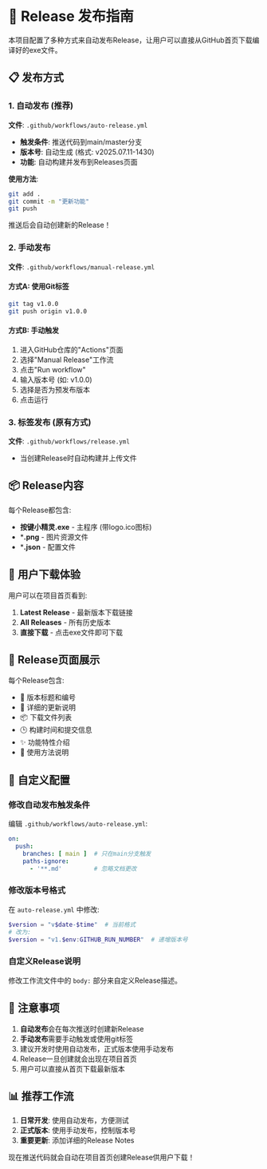 # 🚀 Release 发布指南

本项目配置了多种方式来自动发布Release，让用户可以直接从GitHub首页下载编译好的exe文件。

## 📋 发布方式

### 1. 自动发布 (推荐)
**文件**: `.github/workflows/auto-release.yml`

- **触发条件**: 推送代码到main/master分支
- **版本号**: 自动生成 (格式: v2025.07.11-1430)
- **功能**: 自动构建并发布到Releases页面

**使用方法**:
```bash
git add .
git commit -m "更新功能"
git push
```
推送后会自动创建新的Release！

### 2. 手动发布
**文件**: `.github/workflows/manual-release.yml`

#### 方式A: 使用Git标签
```bash
git tag v1.0.0
git push origin v1.0.0
```

#### 方式B: 手动触发
1. 进入GitHub仓库的"Actions"页面
2. 选择"Manual Release"工作流
3. 点击"Run workflow"
4. 输入版本号 (如: v1.0.0)
5. 选择是否为预发布版本
6. 点击运行

### 3. 标签发布 (原有方式)
**文件**: `.github/workflows/release.yml`
- 当创建Release时自动构建并上传文件

## 📦 Release内容

每个Release都包含:
- **按键小精灵.exe** - 主程序 (带logo.ico图标)
- ***.png** - 图片资源文件  
- ***.json** - 配置文件

## 🎯 用户下载体验

用户可以在项目首页看到:
1. **Latest Release** - 最新版本下载链接
2. **All Releases** - 所有历史版本
3. **直接下载** - 点击exe文件即可下载

## 📱 Release页面展示

每个Release包含:
- 🎉 版本标题和编号
- 📝 详细的更新说明
- 📦 下载文件列表
- 🕒 构建时间和提交信息
- ✨ 功能特性介绍
- 🚀 使用方法说明

## 🔧 自定义配置

### 修改自动发布触发条件
编辑 `.github/workflows/auto-release.yml`:
```yaml
on:
  push:
    branches: [ main ]  # 只在main分支触发
    paths-ignore:
      - '**.md'         # 忽略文档更改
```

### 修改版本号格式
在 `auto-release.yml` 中修改:
```powershell
$version = "v$date-$time"  # 当前格式
# 改为:
$version = "v1.$env:GITHUB_RUN_NUMBER"  # 递增版本号
```

### 自定义Release说明
修改工作流文件中的 `body:` 部分来自定义Release描述。

## 🚨 注意事项

1. **自动发布**会在每次推送时创建新Release
2. **手动发布**需要手动触发或使用git标签
3. 建议开发时使用自动发布，正式版本使用手动发布
4. Release一旦创建就会出现在项目首页
5. 用户可以直接从首页下载最新版本

## 📊 推荐工作流

1. **日常开发**: 使用自动发布，方便测试
2. **正式版本**: 使用手动发布，控制版本号
3. **重要更新**: 添加详细的Release Notes

现在推送代码就会自动在项目首页创建Release供用户下载！
